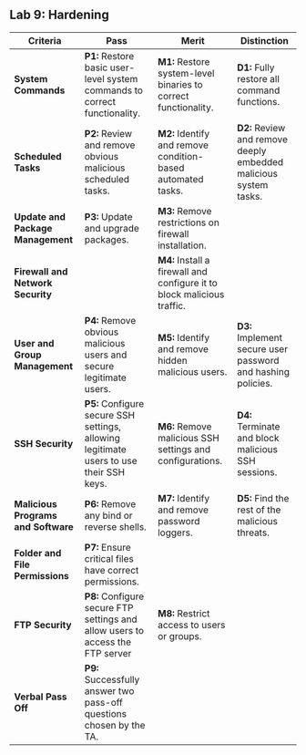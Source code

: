 ## Lab 9: Hardening

| **Criteria** | **Pass** | **Merit** | **Distinction** |
|------|--------------------------------------|--------------------------------------|--------------------------------------|
| **System Commands** | **P1:** Restore basic user-level system commands to correct functionality. | **M1:** Restore system-level binaries to correct functionality.    | **D1:** Fully restore all command functions. |
| **Scheduled Tasks** | **P2:** Review and remove obvious malicious scheduled tasks. | **M2:** Identify and remove condition-based automated tasks. | **D2:** Review and remove deeply embedded malicious system tasks. |
| **Update and Package Management** | **P3:** Update and upgrade packages. |  **M3:** Remove restrictions on firewall installation. | |
| **Firewall and Network Security** | | **M4:** Install a firewall and configure it to block malicious traffic.   |  |
| **User and Group Management** | **P4:** Remove obvious malicious users and secure legitimate users.  | **M5:** Identify and remove hidden malicious users.  | **D3:** Implement secure user password and hashing policies. |
| **SSH Security** | **P5:** Configure secure SSH settings, allowing legitimate users to use their SSH keys.  | **M6:** Remove malicious SSH settings and configurations.| **D4:** Terminate and block malicious SSH sessions. |
| **Malicious Programs and Software** | **P6:** Remove any bind or reverse shells. | **M7:** Identify and remove password loggers.  | **D5:** Find the rest of the malicious threats. |
| **Folder and File Permissions** | **P7:** Ensure critical files have correct permissions.  |  |  |
| **FTP Security** | **P8:** Configure secure FTP settings and allow users to access the FTP server | **M8:** Restrict access to users or groups. | |
| **Verbal Pass Off** | **P9:** Successfully answer two pass-off questions chosen by the TA. |  |  |

